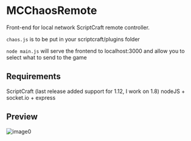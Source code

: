# MCChaosRemote
Front-end for local network ScriptCraft remote controller.

```` chaos.js ````  is to be put in your scriptcraft/plugins folder

```` node main.js ```` will serve the frontend to localhost:3000 and allow you to select what to send to the game



## Requirements 
ScriptCraft (last release added support for 1.12, I work on 1.8)
nodeJS + socket.io + express 

## Preview 
![image0](https://github.com/edn0/MCChaosRemote/assets/28689584/6b081fb5-7dab-4773-bdca-e7e0cdce112b)

